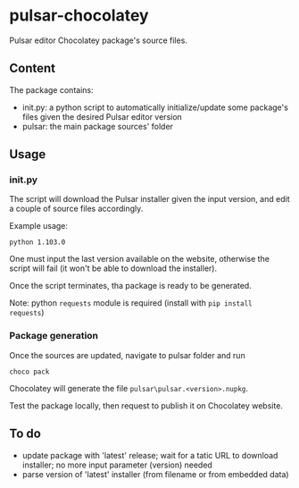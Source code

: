 # pulsar-chocolatey

Pulsar editor Chocolatey package's source files.

## Content

The package contains:

- init.py: a python script to automatically initialize/update some package's files given the desired Pulsar editor version
- pulsar: the main package sources' folder

## Usage

### init.py

The script will download the Pulsar installer given the input version, and edit a couple of source files accordingly.

Example usage:

```python 1.103.0```

One must input the last version available on the website, otherwise the script will fail (it won't be able to download the installer).

Once the script terminates, tha package is ready to be generated.

Note: python `requests` module is required (install with `pip install requests`)

### Package generation

Once the sources are updated, navigate to pulsar folder and run

```choco pack```

Chocolatey will generate the file `pulsar\pulsar.<version>.nupkg`.

Test the package locally, then request to publish it on Chocolatey website.

## To do

- update package with 'latest' release; wait for a tatic URL to download installer; no more input parameter (version) needed
- parse version of 'latest' installer (from filename or from embedded data)
